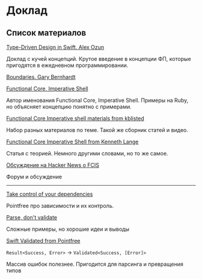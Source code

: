 # Доклад

## Список материалов

[Type-Driven Design in Swift. Alex Ozun](https://www.youtube.com/watch?v=pbVjkY9fS8c)

Доклад с кучей концепций. Крутое введение в концепции ФП, которые пригодятся в ежедневном программировании.

[Boundaries. Gary Bernhardt](https://www.destroyallsoftware.com/talks/boundaries)

[Functional Core, Imperative Shell](https://www.destroyallsoftware.com/screencasts/catalog/functional-core-imperative-shell)

Автор именования Functional Core, Imperative Shell. Примеры на Ruby, но объясняет концепцию понятно с примерами.

[Functional Core Imperative shell materials from kblisted](https://github.com/kbilsted/Functional-core-imperative-shell)

Набор разных материалов по теме. Такой же сборник статей и видео.

[Functional Core Imperative Shell from Kenneth Lange](https://kennethlange.com/functional-core-imperative-shell/)

Статья с теорией. Немного другими словами, но то же самое.

[Обсуждение на Hacker News о FCIS](https://news.ycombinator.com/item?id=18043058)

Форум и обсуждение

---

[Take control of your dependencies](https://www.youtube.com/watch?v=pHOyEivnmb0)

Pointfree про зависимости и их контроль.

[Parse, don't validate](https://lexi-lambda.github.io/blog/2019/11/05/parse-don-t-validate/)

Сложные примеры, но хорошие идеи и выводы

[Swift Validated from Pointfree](https://github.com/pointfreeco/swift-validated)

`Result<Success, Error>` -> `Validated<Success, [Error]>`

Массив ошибок полезнее. Пригодится для парсинга и превращения типов
